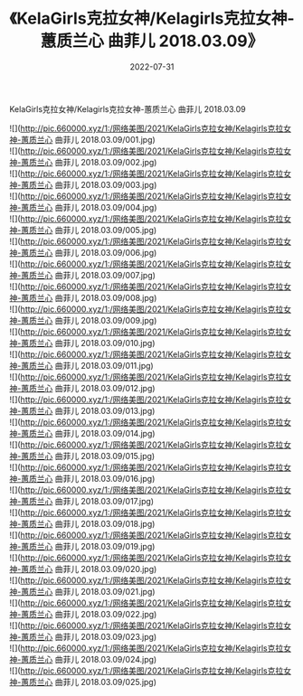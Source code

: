 ﻿---
layout: post
title:  《KelaGirls克拉女神/Kelagirls克拉女神-蕙质兰心 曲菲儿 2018.03.09》
date:   2022-07-31
img: http://pic.660000.xyz/1:/网络美图/2021/KelaGirls克拉女神/Kelagirls克拉女神-蕙质兰心 曲菲儿 2018.03.09/000.jpg
categories: [美女, 清纯, 唯美]
---

KelaGirls克拉女神/Kelagirls克拉女神-蕙质兰心 曲菲儿 2018.03.09

 ![](http://pic.660000.xyz/1:/网络美图/2021/KelaGirls克拉女神/Kelagirls克拉女神-蕙质兰心 曲菲儿 2018.03.09/001.jpg) <br>![](http://pic.660000.xyz/1:/网络美图/2021/KelaGirls克拉女神/Kelagirls克拉女神-蕙质兰心 曲菲儿 2018.03.09/002.jpg) <br>![](http://pic.660000.xyz/1:/网络美图/2021/KelaGirls克拉女神/Kelagirls克拉女神-蕙质兰心 曲菲儿 2018.03.09/003.jpg) <br>![](http://pic.660000.xyz/1:/网络美图/2021/KelaGirls克拉女神/Kelagirls克拉女神-蕙质兰心 曲菲儿 2018.03.09/004.jpg) <br>![](http://pic.660000.xyz/1:/网络美图/2021/KelaGirls克拉女神/Kelagirls克拉女神-蕙质兰心 曲菲儿 2018.03.09/005.jpg) <br>![](http://pic.660000.xyz/1:/网络美图/2021/KelaGirls克拉女神/Kelagirls克拉女神-蕙质兰心 曲菲儿 2018.03.09/006.jpg) <br>![](http://pic.660000.xyz/1:/网络美图/2021/KelaGirls克拉女神/Kelagirls克拉女神-蕙质兰心 曲菲儿 2018.03.09/007.jpg) <br>![](http://pic.660000.xyz/1:/网络美图/2021/KelaGirls克拉女神/Kelagirls克拉女神-蕙质兰心 曲菲儿 2018.03.09/008.jpg) <br>![](http://pic.660000.xyz/1:/网络美图/2021/KelaGirls克拉女神/Kelagirls克拉女神-蕙质兰心 曲菲儿 2018.03.09/009.jpg) <br>![](http://pic.660000.xyz/1:/网络美图/2021/KelaGirls克拉女神/Kelagirls克拉女神-蕙质兰心 曲菲儿 2018.03.09/010.jpg) <br>![](http://pic.660000.xyz/1:/网络美图/2021/KelaGirls克拉女神/Kelagirls克拉女神-蕙质兰心 曲菲儿 2018.03.09/011.jpg) <br>![](http://pic.660000.xyz/1:/网络美图/2021/KelaGirls克拉女神/Kelagirls克拉女神-蕙质兰心 曲菲儿 2018.03.09/012.jpg) <br>![](http://pic.660000.xyz/1:/网络美图/2021/KelaGirls克拉女神/Kelagirls克拉女神-蕙质兰心 曲菲儿 2018.03.09/013.jpg) <br>![](http://pic.660000.xyz/1:/网络美图/2021/KelaGirls克拉女神/Kelagirls克拉女神-蕙质兰心 曲菲儿 2018.03.09/014.jpg) <br>![](http://pic.660000.xyz/1:/网络美图/2021/KelaGirls克拉女神/Kelagirls克拉女神-蕙质兰心 曲菲儿 2018.03.09/015.jpg) <br>![](http://pic.660000.xyz/1:/网络美图/2021/KelaGirls克拉女神/Kelagirls克拉女神-蕙质兰心 曲菲儿 2018.03.09/016.jpg) <br>![](http://pic.660000.xyz/1:/网络美图/2021/KelaGirls克拉女神/Kelagirls克拉女神-蕙质兰心 曲菲儿 2018.03.09/017.jpg) <br>![](http://pic.660000.xyz/1:/网络美图/2021/KelaGirls克拉女神/Kelagirls克拉女神-蕙质兰心 曲菲儿 2018.03.09/018.jpg) <br>![](http://pic.660000.xyz/1:/网络美图/2021/KelaGirls克拉女神/Kelagirls克拉女神-蕙质兰心 曲菲儿 2018.03.09/019.jpg) <br>![](http://pic.660000.xyz/1:/网络美图/2021/KelaGirls克拉女神/Kelagirls克拉女神-蕙质兰心 曲菲儿 2018.03.09/020.jpg) <br>![](http://pic.660000.xyz/1:/网络美图/2021/KelaGirls克拉女神/Kelagirls克拉女神-蕙质兰心 曲菲儿 2018.03.09/021.jpg) <br>![](http://pic.660000.xyz/1:/网络美图/2021/KelaGirls克拉女神/Kelagirls克拉女神-蕙质兰心 曲菲儿 2018.03.09/022.jpg) <br>![](http://pic.660000.xyz/1:/网络美图/2021/KelaGirls克拉女神/Kelagirls克拉女神-蕙质兰心 曲菲儿 2018.03.09/023.jpg) <br>![](http://pic.660000.xyz/1:/网络美图/2021/KelaGirls克拉女神/Kelagirls克拉女神-蕙质兰心 曲菲儿 2018.03.09/024.jpg) <br>![](http://pic.660000.xyz/1:/网络美图/2021/KelaGirls克拉女神/Kelagirls克拉女神-蕙质兰心 曲菲儿 2018.03.09/025.jpg) <br>